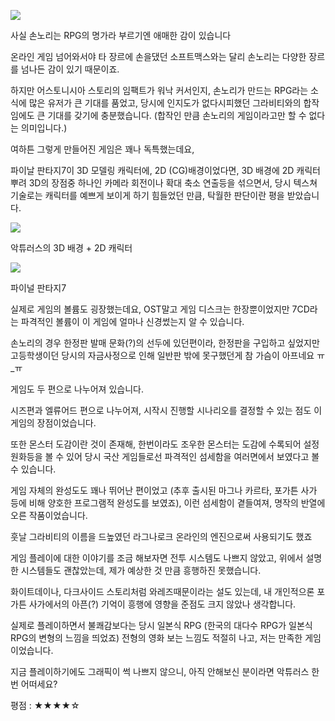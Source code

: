 ![](./0.jpg)

사실 손노리는 RPG의 명가라 부르기엔 애매한 감이 있습니다

온라인 게임 넘어와서야 타 장르에 손을댔던 소프트맥스와는 달리 손노리는 다양한 장르를 넘나든 감이 있기 때문이죠.

하지만 어스토니시아 스토리의 임팩트가 워낙 커서인지, 손노리가 만드는 RPG라는 소식에 많은 유저가 큰 기대를 품었고, 당시에 인지도가 없다시피했던 그라비티와의 합작임에도 큰 기대를 갖기에 충분했습니다. (합작인 만큼 손노리의 게임이라고만 할 수 없다는 의미입니다.)

여하튼 그렇게 만들어진 게임은 꽤나 독특했는데요,

파이날 판타지7이 3D 모델링 캐릭터에, 2D (CG)배경이었다면, 3D 배경에 2D 캐릭터 뿌려 3D의 장점중 하나인 카메라 회전이나 확대 축소 연출등을 섞으면서, 당시 텍스쳐 기술로는 캐릭터를 예쁘게 보이게 하기 힘들었던 만큼, 탁월한 판단이란 평을 받았습니다.

![](./1.png)

악튜러스의 3D 배경 + 2D 캐릭터

![](./2.jpg)

파이널 판타지7

실제로 게임의 볼륨도 굉장했는데요, OST말고 게임 디스크는 한장뿐이었지만 7CD라는 파격적인 볼륨이 이 게임에 얼마나 신경썼는지 알 수 있습니다.

손노리의 경우 한정판 발매 문화(?)의 선두에 있던편이라, 한정판을 구입하고 싶었지만 고등학생이던 당시의 자금사정으로 인해 일반판 밖에 못구했던게 참 가슴이 아프네요 ㅠ_ㅠ

게임도 두 편으로 나누어져 있습니다.

시즈편과 엘류어드 편으로 나누어져, 시작시 진행할 시나리오를 결정할 수 있는 점도 이 게임의 장점이었습니다.

또한 몬스터 도감이란 것이 존재해, 한번이라도 조우한 몬스터는 도감에 수록되어 설정 원화등을 볼 수 있어 당시 국산 게임들로선 파격적인 섬세함을 여러면에서 보였다고 볼 수 있습니다.

게임 자체의 완성도도 꽤나 뛰어난 편이었고 (추후 출시된 마그나 카르타, 포가튼 사가 등에 비해 양호한 프로그램적 완성도를 보였죠), 이런 섬세함이 곁들여져, 명작의 반열에 오른 작품이었습니다.

훗날 그라비티의 이름을 드높였던 라그나로크 온라인의 엔진으로써 사용되기도 했죠

게임 플레이에 대한 이야기를 조금 해보자면 전투 시스템도 나쁘지 않았고, 위에서 설명한 시스템들도 괜찮았는데, 제가 예상한 것 만큼 흥행하진 못했습니다.

화이트데이나, 다크사이드 스토리처럼 와레즈때문이라는 설도 있는데, 내 개인적으론 포가튼 사가에서의 아픈(?) 기억이 흥행에 영향을 준점도 크지 않았나 생각합니다.

실제로 플레이하면서 불쾌감보다는 당시 일본식 RPG (한국의 대다수 RPG가 일본식 RPG의 변형의 느낌을 띄었죠) 전형의 영화 보는 느낌도 적절히 나고, 저는 만족한 게임이었습니다.

지금 플레이하기에도 그래픽이 썩 나쁘지 않으니, 아직 안해보신 분이라면 악튜러스 한번 어떠세요?

평점 : ★★★★☆
